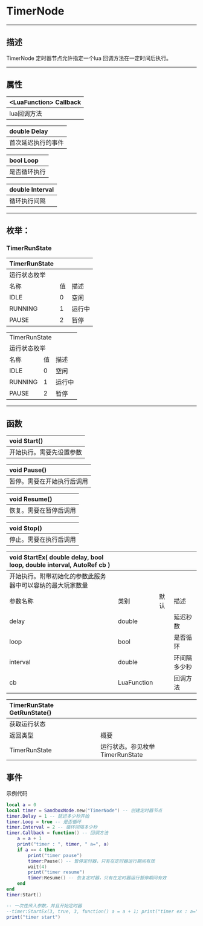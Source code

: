 
# TimerNode
------------------------------------------------------------------------------------------
## 描述

TimerNode 定时器节点允许指定一个lua 回调方法在一定时间后执行。

------------------------------------------------------------------------------------------
## 属性

|\<LuaFunction\> Callback|
|:---|
|lua回调方法|

|double Delay|
|:---|
|首次延迟执行的事件|

|bool Loop|
|:---|
|是否循环执行|

|double Interval|
|:---|
|循环执行间隔|

------------------------------------------------------------------------------------------
## 枚举：

### TimerRunState
|TimerRunState|||
|:---|:---|:---|
|运行状态枚举|||
|名称|值|描述|
|IDLE|0|空闲|
|RUNNING|1|运行中|
|PAUSE|2|暂停|

<table>
	<tr>
		<td colspan="3">TimerRunState</td>
	</tr>
	<tr>
		<td colspan="3">运行状态枚举</td>
	</tr>
	<tr>
		<td>名称</td>
		<td>值</td>
		<td>描述</td>
	</tr>
	<tr>
		<td>IDLE</td>
		<td>0</td>
		<td>空闲</td>
	</tr>
	<tr>
		<td>RUNNING</td>
		<td>1</td>
		<td>运行中</td>
	</tr>
	<tr>
		<td>PAUSE</td>
		<td>2</td>
		<td>暂停</td>
	</tr>
</table>

------------------------------------------------------------------------------------------
## 函数

|void Start()|
|:---|
|开始执行。需要先设置参数|

|void Pause()|
|:---|
|暂停。需要在开始执行后调用|

|void Resume()|
|:---|
|恢复。需要在暂停后调用|

|void Stop()|
|:---|
|停止。需要在执行后调用|

|void StartEx( double delay, bool loop, double interval, AutoRef<LuaFunction> cb )||||
|:---|:---|:---|:---|
|开始执行。附带初始化的参数此服务器中可以容纳的最大玩家数量||||
|参数名称|类别|默认|描述|
|delay|double||延迟秒数|
|loop|bool||是否循环|
|interval|double||环间隔多少秒|
|cb|LuaFunction||回调方法|

|TimerRunState GetRunState()||
|:---|:---|
|获取运行状态||
|返回类型|概要|
|TimerRunState|运行状态。参见枚举TimerRunState|


## 事件

示例代码

```lua
local a = 0
local timer = SandboxNode.new("TimerNode") -- 创建定时器节点
timer.Delay = 1 -- 延迟多少秒开始
timer.Loop = true -- 是否循环
timer.Interval = 2 -- 循环间隔多少秒
timer.Callback = function() -- 回调方法
    a = a + 1
    print("timer : ", timer, " a=", a)
    if a == 4 then
        print("timer pause")
        timer:Pause() -- 暂停定时器，只有在定时器运行期间有效
        wait(4)
        print("timer resume")
        timer:Resume() -- 恢复定时器，只有在定时器运行暂停期间有效
    end
end
timer:Start()

-- 一次性传入参数，并且开始定时器
--timer:StartEx(3, true, 3, function() a = a + 1; print("timer ex : a=", a) end)
print("timer start")
```

